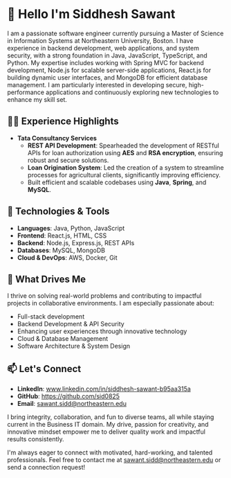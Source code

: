 # 👋 Hello I'm Siddhesh Sawant
I am a passionate software engineer currently pursuing a Master of Science in Information Systems at Northeastern University, Boston. I have experience in backend development, web applications, and system security, with a strong foundation in Java, JavaScript, TypeScript, and Python.
My expertise includes working with Spring MVC for backend development, Node.js for scalable server-side applications, React.js for building dynamic user interfaces, and MongoDB for efficient database management. I am particularly interested in developing secure, high-performance applications and continuously exploring new technologies to enhance my skill set.

## 👨‍💻 Experience Highlights
- **Tata Consultancy Services**  
  - **REST API Development**: Spearheaded the development of RESTful APIs for loan authorization using **AES** and **RSA encryption**, ensuring robust and secure solutions.  
  - **Loan Origination System**: Led the creation of a system to streamline processes for agricultural clients, significantly improving efficiency.  
  - Built efficient and scalable codebases using **Java**, **Spring**, and **MySQL**.

## 🔧 Technologies & Tools
- **Languages**: Java, Python, JavaScript  
- **Frontend**: React.js, HTML, CSS  
- **Backend**: Node.js, Express.js, REST APIs  
- **Databases**: MySQL, MongoDB  
- **Cloud & DevOps**: AWS, Docker, Git

## 🌟 What Drives Me
I thrive on solving real-world problems and contributing to impactful projects in collaborative environments. I am especially passionate about:  
- Full-stack development
- Backend Development & API Security
- Enhancing user experiences through innovative technology
- Cloud & Database Management
- Software Architecture & System Design

## 📫 Let's Connect
- **LinkedIn**: www.linkedin.com/in/siddhesh-sawant-b95aa315a
- **GitHub**: https://github.com/sid0825
- **Email**: sawant.sidd@northeastern.edu

I bring integrity, collaboration, and fun to diverse teams, all while staying current in the Business IT domain. My drive, passion for creativity, and innovative mindset empower me to deliver quality work and impactful results consistently.

I'm always eager to connect with motivated, hard-working, and talented professionals. Feel free to contact me at sawant.sidd@northeastern.edu or send a connection request!
